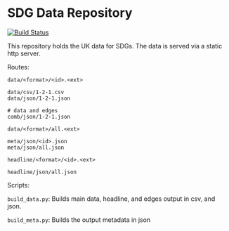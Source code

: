 # SDG Data Repository

[![Build Status](https://travis-ci.org/mangothecat/sdg-data.svg?branch=develop)](https://travis-ci.org/mangothecat/sdg-data)

This repository holds the UK data for SDGs. The data is served via a static http server.

Routes:

```
data/<format>/<id>.<ext>

data/csv/1-2-1.csv
data/json/1-2-1.json

# data and edges
comb/json/1-2-1.json

data/<format>/all.<ext>

meta/json/<id>.json
meta/json/all.json

headline/<format>/<id>.<ext>

headline/json/all.json
```


Scripts:

`build_data.py`: Builds main data, headline, and edges output in csv, and json.

`build_meta.py`: Builds the output metadata in json

